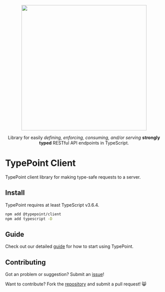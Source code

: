 <p align="center">
  <a href="https://typepoint.github.io">
    <img src="https://github.com/typepoint/typepoint/raw/master/img/logo-no-bg-wide.png" width="400" />
  </a>
  <p align="center">
    Library for easily
    <i>defining, enforcing, consuming, and/or serving</i>
    <b>strongly typed</b> RESTful API endpoints
    in TypeScript.
  </p>
</p>

# TypePoint Client

TypePoint client library for making type-safe requests to a server.

## Install

TypePoint requires at least TypeScript v3.6.4.

```sh
npm add @typepoint/client
npm add typescript -D
```

## Guide

Check out our detailed [guide](https://typepoint.github.io) for how to start using TypePoint.

## Contributing

Got an problem or suggestion? Submit an [issue](https://github.com/typepoint/typepoint/issues)!

Want to contribute? Fork the [repository](https://github.com/typepoint/typepoint) and submit a pull request! 😸
